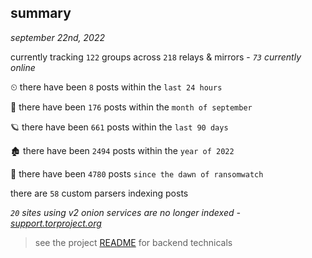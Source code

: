 
## summary
_september 22nd, 2022_

currently tracking `122` groups across `218` relays & mirrors - _`73` currently online_

⏲ there have been `8` posts within the `last 24 hours`

🦈 there have been `176` posts within the `month of september`

🪐 there have been `661` posts within the `last 90 days`

🏚 there have been `2494` posts within the `year of 2022`

🦕 there have been `4780` posts `since the dawn of ransomwatch`

there are `58` custom parsers indexing posts

_`20` sites using v2 onion services are no longer indexed - [support.torproject.org](https://support.torproject.org/onionservices/v2-deprecation/)_

> see the project [README](https://github.com/joshhighet/ransomwatch#ransomwatch--) for backend technicals
